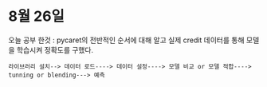 # 8월 26일 
오늘 공부 한것 : pycaret의 전반적인 순서에 대해 알고 실제 credit 데이터를 통해 모델을 학습시켜 정확도를 구했다.

    라이브러리 설치--> 데이터 로드----> 데이터 설정----> 모델 비교 or 모델 적합----> tunning or blending---> 예측
